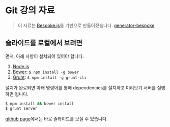 # Git 강의 자료
> 이 자료는 [Bespoke.js](http://markdalgleish.com/projects/bespoke.js)를 기반으로 만들어졌습니다.  [generator-bespoke](https://github.com/markdalgleish/generator-bespoke)

## 슬라이드를 로컬에서 보려면

먼저, 아래 사항이 설치되어 있어야 합니다.

1. [Node.js](http://nodejs.org)
2. [Bower](http://bower.io): `$ npm install -g bower`
3. [Grunt](http://gruntjs.com): `$ npm install -g grunt-cli`

설치가 완료되면 아래 명령어를 통해 dependencies를 설치하고 미리보기 서버를 실행하면 됩니다.

```bash
$ npm install && bower install
$ grunt server
```

[github page](http://yomybaby.github.io/gitlecture)에서는 바로 슬라이드를 보실 수 있습니다.
